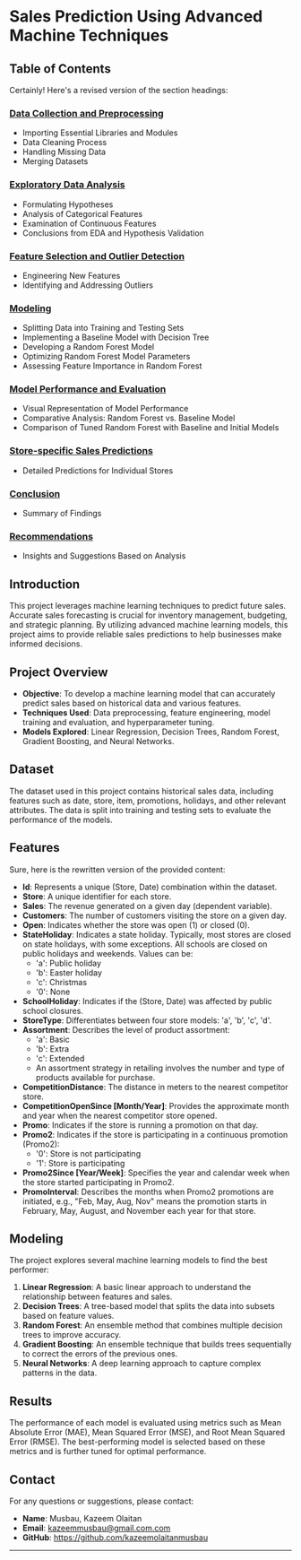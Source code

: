 # Sales Prediction Using Advanced Machine Techniques 


## Table of Contents

Certainly! Here's a revised version of the section headings:

### [**Data Collection and Preprocessing**](#title-one)

- Importing Essential Libraries and Modules
- Data Cleaning Process
- Handling Missing Data
- Merging Datasets

### [**Exploratory Data Analysis**](#title-two)

- Formulating Hypotheses
- Analysis of Categorical Features
- Examination of Continuous Features
- Conclusions from EDA and Hypothesis Validation

### [**Feature Selection and Outlier Detection**](#title-three)

- Engineering New Features
- Identifying and Addressing Outliers

### [**Modeling**](#title-four)

- Splitting Data into Training and Testing Sets
- Implementing a Baseline Model with Decision Tree
- Developing a Random Forest Model
- Optimizing Random Forest Model Parameters
- Assessing Feature Importance in Random Forest

### [**Model Performance and Evaluation**](#title-five)

- Visual Representation of Model Performance
- Comparative Analysis: Random Forest vs. Baseline Model
- Comparison of Tuned Random Forest with Baseline and Initial Models

### [**Store-specific Sales Predictions**](#title-six)

- Detailed Predictions for Individual Stores

### [**Conclusion**](#title-seven)

- Summary of Findings

### [**Recommendations**](#title-eight)

- Insights and Suggestions Based on Analysis

## Introduction

This project leverages machine learning techniques to predict future sales. Accurate sales forecasting is crucial for inventory management, budgeting, and strategic planning. By utilizing advanced machine learning models, this project aims to provide reliable sales predictions to help businesses make informed decisions.

## Project Overview

- **Objective**: To develop a machine learning model that can accurately predict sales based on historical data and various features.
- **Techniques Used**: Data preprocessing, feature engineering, model training and evaluation, and hyperparameter tuning.
- **Models Explored**: Linear Regression, Decision Trees, Random Forest, Gradient Boosting, and Neural Networks.

## Dataset

The dataset used in this project contains historical sales data, including features such as date, store, item, promotions, holidays, and other relevant attributes. The data is split into training and testing sets to evaluate the performance of the models.

## Features

Sure, here is the rewritten version of the provided content:

- **Id**: Represents a unique (Store, Date) combination within the dataset.
- **Store**: A unique identifier for each store.
- **Sales**: The revenue generated on a given day (dependent variable).
- **Customers**: The number of customers visiting the store on a given day.
- **Open**: Indicates whether the store was open (1) or closed (0).
- **StateHoliday**: Indicates a state holiday. Typically, most stores are closed on state holidays, with some exceptions. All schools are closed on public holidays and weekends. Values can be: 
  - 'a': Public holiday
  - 'b': Easter holiday
  - 'c': Christmas
  - '0': None
- **SchoolHoliday**: Indicates if the (Store, Date) was affected by public school closures.
- **StoreType**: Differentiates between four store models: 'a', 'b', 'c', 'd'.
- **Assortment**: Describes the level of product assortment:
  - 'a': Basic
  - 'b': Extra
  - 'c': Extended
  - An assortment strategy in retailing involves the number and type of products available for purchase.
- **CompetitionDistance**: The distance in meters to the nearest competitor store.
- **CompetitionOpenSince [Month/Year]**: Provides the approximate month and year when the nearest competitor store opened.
- **Promo**: Indicates if the store is running a promotion on that day.
- **Promo2**: Indicates if the store is participating in a continuous promotion (Promo2):
  - '0': Store is not participating
  - '1': Store is participating
- **Promo2Since [Year/Week]**: Specifies the year and calendar week when the store started participating in Promo2.
- **PromoInterval**: Describes the months when Promo2 promotions are initiated, e.g., "Feb, May, Aug, Nov" means the promotion starts in February, May, August, and November each year for that store.

## Modeling

The project explores several machine learning models to find the best performer:

1. **Linear Regression**: A basic linear approach to understand the relationship between features and sales.
2. **Decision Trees**: A tree-based model that splits the data into subsets based on feature values.
3. **Random Forest**: An ensemble method that combines multiple decision trees to improve accuracy.
4. **Gradient Boosting**: An ensemble technique that builds trees sequentially to correct the errors of the previous ones.
5. **Neural Networks**: A deep learning approach to capture complex patterns in the data.

## Results

The performance of each model is evaluated using metrics such as Mean Absolute Error (MAE), Mean Squared Error (MSE), and Root Mean Squared Error (RMSE). The best-performing model is selected based on these metrics and is further tuned for optimal performance.


## Contact

For any questions or suggestions, please contact:

- **Name**: Musbau, Kazeem Olaitan
- **Email**: kazeemmusbau@gmail.com.com
- **GitHub**: https://github.com/kazeemolaitanmusbau

---

